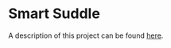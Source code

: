 # Smart Suddle

A description of this project can be found [here](https://www.hackster.io/jmlopezdona/smart-saddle-a1eff9).
